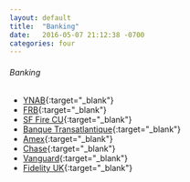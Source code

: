 ```yaml
---
layout: default
title:  "Banking"
date:   2016-05-07 21:12:38 -0700
categories: four
---
```

###### Banking
*   [YNAB](https://app.youneedabudget.com/){:target="_blank"}
*   [FRB](https://www.firstrepublichb.com/onlineserv/HB/Signon.cgi){:target="_blank"}
*   [SF Fire CU](https://www.sffirecu.org/){:target="_blank"}
*   [Banque Transatlantique](https://www.banquetransatlantique.com){:target="_blank"}
*   [Amex](https://www.americanexpress.com/){:target="_blank"}
*   [Chase](https://www.chase.com/){:target="_blank"}
*   [Vanguard](https://investor.vanguard.com/home){:target="_blank"}
*   [Fidelity UK](https://www.planviewer.fidelitypensions.com/dcpv/DisplayLogin.do){:target="_blank"}


